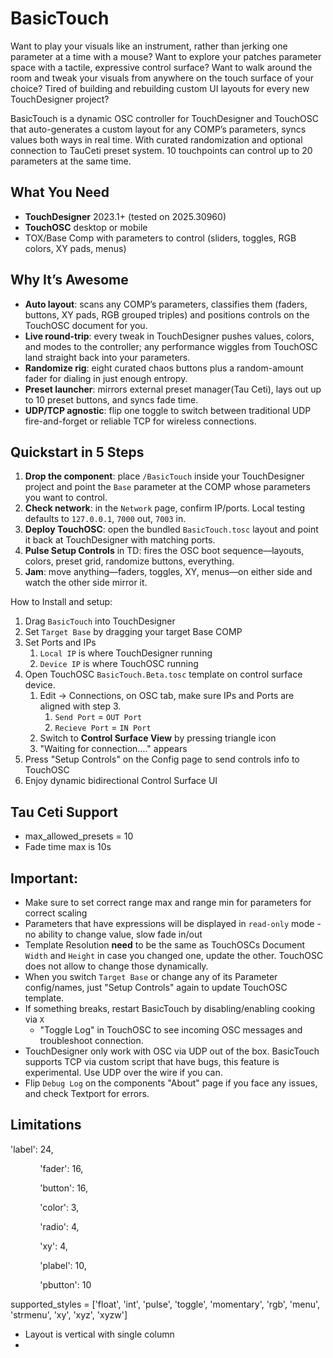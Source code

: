 # BasicTouch

Want to play your visuals like an instrument, rather than jerking one parameter at a time with a mouse?
Want to explore your patches parameter space with a tactile, expressive control surface?
Want to walk around the room and tweak your visuals from anywhere on the touch surface of your choice?
Tired of building and rebuilding custom UI layouts for every new TouchDesigner project?


BasicTouch is a dynamic OSC controller for TouchDesigner and TouchOSC that auto-generates a custom layout for any COMP’s parameters, syncs values both ways in real time. 
With curated randomization and optional connection to TauCeti preset system.
10 touchpoints can control up to 20 parameters at the same time.

## What You Need
- **TouchDesigner** 2023.1+ (tested on 2025.30960)
- **TouchOSC** desktop or mobile
- TOX/Base Comp with parameters to control (sliders, toggles, RGB colors, XY pads, menus)

## Why It’s Awesome

- **Auto layout**: scans any COMP’s parameters, classifies them (faders, buttons, XY pads, RGB grouped triples) and positions controls on the TouchOSC document for you.
- **Live round-trip**: every tweak in TouchDesigner pushes values, colors, and modes to the controller; any performance wiggles from TouchOSC land straight back into your parameters.
- **Randomize rig**: eight curated chaos buttons plus a random-amount fader for dialing in just enough entropy.
- **Preset launcher**: mirrors external preset manager(Tau Ceti), lays out up to 10 preset buttons, and syncs fade time.
- **UDP/TCP agnostic**: flip one toggle to switch between traditional UDP fire-and-forget or reliable TCP for wireless connections.

## Quickstart in 5 Steps
1. **Drop the component**: place `/BasicTouch` inside your TouchDesigner project and point the `Base` parameter at the COMP whose parameters you want to control.
2. **Check network**: in the `Network` page, confirm IP/ports. Local testing defaults to `127.0.0.1`, `7000` out, `7003` in.
3. **Deploy TouchOSC**: open the bundled `BasicTouch.tosc` layout and point it back at TouchDesigner with matching ports.
4. **Pulse Setup Controls** in TD: fires the OSC boot sequence—layouts, colors, preset grid, randomize buttons, everything.
5. **Jam**: move anything—faders, toggles, XY, menus—on either side and watch the other side mirror it.


How to Install and setup:

1. Drag `BasicTouch` into TouchDesigner
2. Set `Target Base` by dragging your target Base COMP
3. Set Ports and IPs
	1. `Local IP` is where TouchDesigner running
	2. `Device IP` is where TouchOSC running
4. Open TouchOSC `BasicTouch.Beta.tosc` template on control surface device.
	1. Edit -> Connections, on OSC tab, make sure IPs and Ports are aligned with step 3. 
		1. `Send Port` = `OUT Port`
		2. `Recieve Port` = `IN Port`
	2. Switch to **Control Surface View** by pressing triangle icon 
	3. "Waiting for connection...." appears
5. Press "Setup Controls" on the Config page to send controls info to TouchOSC
6. Enjoy dynamic bidirectional Control Surface UI



## Tau Ceti Support
* max_allowed_presets = 10
* Fade time max is 10s

## Important:

* Make sure to set correct range max and range min for parameters for correct scaling
* Parameters that have expressions will be displayed in `read-only` mode - no ability to change value, slow fade in/out
* Template Resolution **need** to be the same as TouchOSCs Document `Width` and `Height` in case you changed one, update the other.  TouchOSC does not allow to change those dynamically.
* When you switch `Target Base` or change any of its Parameter config/names, just "Setup Controls" again to update TouchOSC template.
* If something breaks, restart BasicTouch by disabling/enabling cooking via `X`
	* "Toggle Log" in TouchOSC to see incoming OSC messages and troubleshoot connection.
 * TouchDesigner only work with OSC via UDP out of the box. BasicTouch supports TCP via custom script that have bugs, this feature is experimental. Use UDP over the wire if you can.
 *  Flip `Debug Log` on the components "About" page if you face any issues, and check Textport for errors.


## Limitations

 'label': 24,

            'fader': 16,

            'button': 16,

            'color': 3,

            'radio': 4,

            'xy': 4,

            'plabel': 10,

            'pbutton': 10

supported_styles = ['float', 'int', 'pulse', 'toggle', 'momentary', 'rgb', 'menu', 'strmenu', 'xy', 'xyz', 'xyzw']

- Layout is vertical with single column
- 


